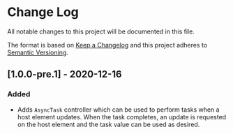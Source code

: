 # Change Log

All notable changes to this project will be documented in this file.

The format is based on [Keep a Changelog](http://keepachangelog.com/)
and this project adheres to [Semantic Versioning](http://semver.org/).

<!--
   PRs should document their user-visible changes (if any) in the
   Unreleased section, uncommenting the header as necessary.
-->

<!-- ## [x.y.z] - YYYY-MM-DD -->
<!-- ## Unreleased -->
<!-- ### Changed -->
<!-- ### Added -->
<!-- ### Removed -->
<!-- ### Fixed -->

## [1.0.0-pre.1] - 2020-12-16

### Added

- Adds `AsyncTask` controller which can be used to perform tasks when a host element updates. When the task completes, an update is requested on the host element and the task value can be used as desired.
